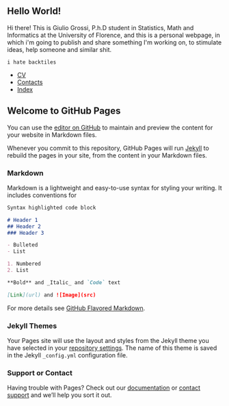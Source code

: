 ## Hello World! 
Hi there! This is Giulio Grossi, P.h.D student in Statistics, Math and Informatics at the University of Florence, and this is a personal webpage, in which i'm going to publish and share something I'm working on, to stimulate ideas, help someone and similar shit. 


``` i hate backtiles ```

+ [CV](https://vigor30.github.io/giulio.grossi/cv)
+ [Contacts](https:vigor30.github.io/giulio.grossi/contacts)
+ [Index](https:vigor30.github.io/giulio.grossi/giulio/index)



## Welcome to GitHub Pages

You can use the [editor on GitHub](https://github.com/vigor30/giulio.grossi/edit/master/README.md) to maintain and preview the content for your website in Markdown files.

Whenever you commit to this repository, GitHub Pages will run [Jekyll](https://jekyllrb.com/) to rebuild the pages in your site, from the content in your Markdown files.

### Markdown

Markdown is a lightweight and easy-to-use syntax for styling your writing. It includes conventions for

```markdown
Syntax highlighted code block

# Header 1
## Header 2
### Header 3

- Bulleted
- List

1. Numbered
2. List

**Bold** and _Italic_ and `Code` text

[Link](url) and ![Image](src)
```

For more details see [GitHub Flavored Markdown](https://guides.github.com/features/mastering-markdown/).

### Jekyll Themes

Your Pages site will use the layout and styles from the Jekyll theme you have selected in your [repository settings](https://github.com/vigor30/giulio.grossi/settings). The name of this theme is saved in the Jekyll `_config.yml` configuration file.

### Support or Contact

Having trouble with Pages? Check out our [documentation](https://help.github.com/categories/github-pages-basics/) or [contact support](https://github.com/contact) and we’ll help you sort it out.
